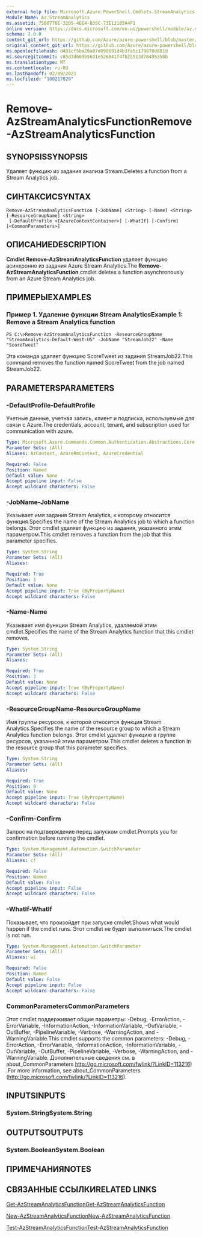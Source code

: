 ```yaml
---
external help file: Microsoft.Azure.PowerShell.Cmdlets.StreamAnalytics.dll-Help.xml
Module Name: Az.StreamAnalytics
ms.assetid: 75B0776E-32D5-4EE4-B35C-73E13185A4F1
online version: https://docs.microsoft.com/en-us/powershell/module/az.streamanalytics/remove-azstreamanalyticsfunction
schema: 2.0.0
content_git_url: https://github.com/Azure/azure-powershell/blob/master/src/StreamAnalytics/StreamAnalytics/help/Remove-AzStreamAnalyticsFunction.md
original_content_git_url: https://github.com/Azure/azure-powershell/blob/master/src/StreamAnalytics/StreamAnalytics/help/Remove-AzStreamAnalyticsFunction.md
ms.openlocfilehash: d481cf5ba28a87e098691d4b3fa5c179670d881d
ms.sourcegitcommit: c05d3d669b5631e526841f47b22513d78495350b
ms.translationtype: MT
ms.contentlocale: ru-RU
ms.lasthandoff: 02/09/2021
ms.locfileid: "100217020"
---
```

# <span data-ttu-id="a6f71-101">Remove-AzStreamAnalyticsFunction</span><span class="sxs-lookup"><span data-stu-id="a6f71-101">Remove-AzStreamAnalyticsFunction</span></span>

## <span data-ttu-id="a6f71-102">SYNOPSIS</span><span class="sxs-lookup"><span data-stu-id="a6f71-102">SYNOPSIS</span></span>
<span data-ttu-id="a6f71-103">Удаляет функцию из задания анализа Stream.</span><span class="sxs-lookup"><span data-stu-id="a6f71-103">Deletes a function from a Stream Analytics job.</span></span>

## <span data-ttu-id="a6f71-104">СИНТАКСИС</span><span class="sxs-lookup"><span data-stu-id="a6f71-104">SYNTAX</span></span>

```
Remove-AzStreamAnalyticsFunction [-JobName] <String> [-Name] <String> [-ResourceGroupName] <String>
 [-DefaultProfile <IAzureContextContainer>] [-WhatIf] [-Confirm] [<CommonParameters>]
```

## <span data-ttu-id="a6f71-105">ОПИСАНИЕ</span><span class="sxs-lookup"><span data-stu-id="a6f71-105">DESCRIPTION</span></span>
<span data-ttu-id="a6f71-106">**Cmdlet Remove-AzStreamAnalyticsFunction** удаляет функцию асинхронно из задания Azure Stream Analytics.</span><span class="sxs-lookup"><span data-stu-id="a6f71-106">The **Remove-AzStreamAnalyticsFunction** cmdlet deletes a function asynchronously from an Azure Stream Analytics job.</span></span>

## <span data-ttu-id="a6f71-107">ПРИМЕРЫ</span><span class="sxs-lookup"><span data-stu-id="a6f71-107">EXAMPLES</span></span>

### <span data-ttu-id="a6f71-108">Пример 1. Удаление функции Stream Analytics</span><span class="sxs-lookup"><span data-stu-id="a6f71-108">Example 1: Remove a Stream Analytics function</span></span>
```
PS C:\>Remove-AzStreamAnalyticsFunction -ResourceGroupName "StreamAnalytics-Default-West-US" -JobName "StreamJob22" -Name "ScoreTweet"
```

<span data-ttu-id="a6f71-109">Эта команда удаляет функцию ScoreTweet из задания StreamJob22.</span><span class="sxs-lookup"><span data-stu-id="a6f71-109">This command removes the function named ScoreTweet from the job named StreamJob22.</span></span>

## <span data-ttu-id="a6f71-110">PARAMETERS</span><span class="sxs-lookup"><span data-stu-id="a6f71-110">PARAMETERS</span></span>

### <span data-ttu-id="a6f71-111">-DefaultProfile</span><span class="sxs-lookup"><span data-stu-id="a6f71-111">-DefaultProfile</span></span>
<span data-ttu-id="a6f71-112">Учетные данные, учетная запись, клиент и подписка, используемые для связи с Azure.</span><span class="sxs-lookup"><span data-stu-id="a6f71-112">The credentials, account, tenant, and subscription used for communication with azure.</span></span>

```yaml
Type: Microsoft.Azure.Commands.Common.Authentication.Abstractions.Core.IAzureContextContainer
Parameter Sets: (All)
Aliases: AzContext, AzureRmContext, AzureCredential

Required: False
Position: Named
Default value: None
Accept pipeline input: False
Accept wildcard characters: False
```

### <span data-ttu-id="a6f71-113">-JobName</span><span class="sxs-lookup"><span data-stu-id="a6f71-113">-JobName</span></span>
<span data-ttu-id="a6f71-114">Указывает имя задания Stream Analytics, к которому относится функция.</span><span class="sxs-lookup"><span data-stu-id="a6f71-114">Specifies the name of the Stream Analytics job to which a function belongs.</span></span>
<span data-ttu-id="a6f71-115">Этот cmdlet удаляет функцию из задания, указанного этим параметром.</span><span class="sxs-lookup"><span data-stu-id="a6f71-115">This cmdlet removes a function from the job that this parameter specifies.</span></span>

```yaml
Type: System.String
Parameter Sets: (All)
Aliases:

Required: True
Position: 1
Default value: None
Accept pipeline input: True (ByPropertyName)
Accept wildcard characters: False
```

### <span data-ttu-id="a6f71-116">-Name</span><span class="sxs-lookup"><span data-stu-id="a6f71-116">-Name</span></span>
<span data-ttu-id="a6f71-117">Указывает имя функции Stream Analytics, удаляемой этим cmdlet.</span><span class="sxs-lookup"><span data-stu-id="a6f71-117">Specifies the name of the Stream Analytics function that this cmdlet removes.</span></span>

```yaml
Type: System.String
Parameter Sets: (All)
Aliases:

Required: True
Position: 2
Default value: None
Accept pipeline input: True (ByPropertyName)
Accept wildcard characters: False
```

### <span data-ttu-id="a6f71-118">-ResourceGroupName</span><span class="sxs-lookup"><span data-stu-id="a6f71-118">-ResourceGroupName</span></span>
<span data-ttu-id="a6f71-119">Имя группы ресурсов, к которой относится функция Stream Analytics.</span><span class="sxs-lookup"><span data-stu-id="a6f71-119">Specifies the name of the resource group to which a Stream Analytics function belongs.</span></span>
<span data-ttu-id="a6f71-120">Этот cmdlet удаляет функцию в группе ресурсов, указанной этим параметром.</span><span class="sxs-lookup"><span data-stu-id="a6f71-120">This cmdlet deletes a function in the resource group that this parameter specifies.</span></span>

```yaml
Type: System.String
Parameter Sets: (All)
Aliases:

Required: True
Position: 0
Default value: None
Accept pipeline input: True (ByPropertyName)
Accept wildcard characters: False
```

### <span data-ttu-id="a6f71-121">-Confirm</span><span class="sxs-lookup"><span data-stu-id="a6f71-121">-Confirm</span></span>
<span data-ttu-id="a6f71-122">Запрос на подтверждение перед запуском cmdlet.</span><span class="sxs-lookup"><span data-stu-id="a6f71-122">Prompts you for confirmation before running the cmdlet.</span></span>

```yaml
Type: System.Management.Automation.SwitchParameter
Parameter Sets: (All)
Aliases: cf

Required: False
Position: Named
Default value: False
Accept pipeline input: False
Accept wildcard characters: False
```

### <span data-ttu-id="a6f71-123">-WhatIf</span><span class="sxs-lookup"><span data-stu-id="a6f71-123">-WhatIf</span></span>
<span data-ttu-id="a6f71-124">Показывает, что произойдет при запуске cmdlet.</span><span class="sxs-lookup"><span data-stu-id="a6f71-124">Shows what would happen if the cmdlet runs.</span></span>
<span data-ttu-id="a6f71-125">Этот cmdlet не будет выполниться.</span><span class="sxs-lookup"><span data-stu-id="a6f71-125">The cmdlet is not run.</span></span>

```yaml
Type: System.Management.Automation.SwitchParameter
Parameter Sets: (All)
Aliases: wi

Required: False
Position: Named
Default value: False
Accept pipeline input: False
Accept wildcard characters: False
```

### <span data-ttu-id="a6f71-126">CommonParameters</span><span class="sxs-lookup"><span data-stu-id="a6f71-126">CommonParameters</span></span>
<span data-ttu-id="a6f71-127">Этот cmdlet поддерживает общие параметры: -Debug, -ErrorAction, -ErrorVariable, -InformationAction, -InformationVariable, -OutVariable, -OutBuffer, -PipelineVariable, -Verbose, -WarningAction, and -WarningVariable.</span><span class="sxs-lookup"><span data-stu-id="a6f71-127">This cmdlet supports the common parameters: -Debug, -ErrorAction, -ErrorVariable, -InformationAction, -InformationVariable, -OutVariable, -OutBuffer, -PipelineVariable, -Verbose, -WarningAction, and -WarningVariable.</span></span> <span data-ttu-id="a6f71-128">Дополнительные сведения см. в about_CommonParameters http://go.microsoft.com/fwlink/?LinkID=113216) .</span><span class="sxs-lookup"><span data-stu-id="a6f71-128">For more information, see about_CommonParameters (http://go.microsoft.com/fwlink/?LinkID=113216).</span></span>

## <span data-ttu-id="a6f71-129">INPUTS</span><span class="sxs-lookup"><span data-stu-id="a6f71-129">INPUTS</span></span>

### <span data-ttu-id="a6f71-130">System.String</span><span class="sxs-lookup"><span data-stu-id="a6f71-130">System.String</span></span>

## <span data-ttu-id="a6f71-131">OUTPUTS</span><span class="sxs-lookup"><span data-stu-id="a6f71-131">OUTPUTS</span></span>

### <span data-ttu-id="a6f71-132">System.Boolean</span><span class="sxs-lookup"><span data-stu-id="a6f71-132">System.Boolean</span></span>

## <span data-ttu-id="a6f71-133">ПРИМЕЧАНИЯ</span><span class="sxs-lookup"><span data-stu-id="a6f71-133">NOTES</span></span>

## <span data-ttu-id="a6f71-134">СВЯЗАННЫЕ ССЫЛКИ</span><span class="sxs-lookup"><span data-stu-id="a6f71-134">RELATED LINKS</span></span>

[<span data-ttu-id="a6f71-135">Get-AzStreamAnalyticsFunction</span><span class="sxs-lookup"><span data-stu-id="a6f71-135">Get-AzStreamAnalyticsFunction</span></span>](./Get-AzStreamAnalyticsFunction.md)

[<span data-ttu-id="a6f71-136">New-AzStreamAnalyticsFunction</span><span class="sxs-lookup"><span data-stu-id="a6f71-136">New-AzStreamAnalyticsFunction</span></span>](./New-AzStreamAnalyticsFunction.md)

[<span data-ttu-id="a6f71-137">Test-AzStreamAnalyticsFunction</span><span class="sxs-lookup"><span data-stu-id="a6f71-137">Test-AzStreamAnalyticsFunction</span></span>](./Test-AzStreamAnalyticsFunction.md)


